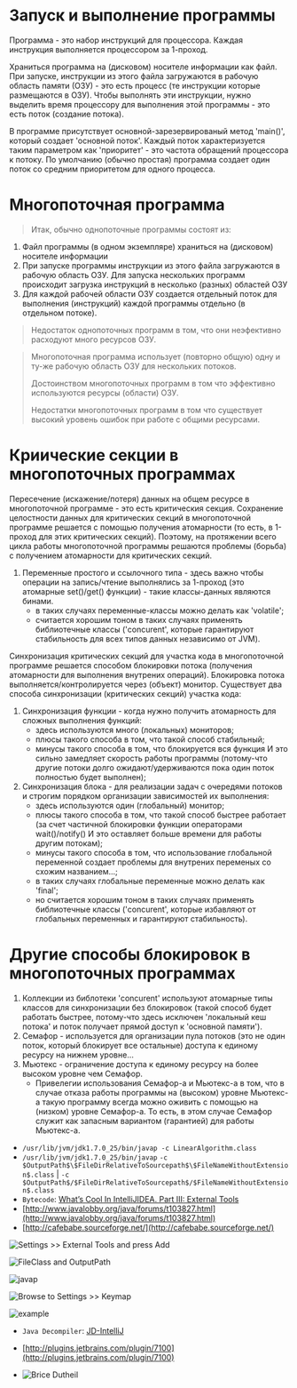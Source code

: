 
Запуск и выполнение программы
=============================
Программа - это набор инструкций для процессора.
Каждая инструкция выполняется процессором за 1-проход.

Храниться программа на (дисковом) носителе информации как файл.
При запуске, инструкции из этого файла загружаются в рабочую область памяти (ОЗУ) - это есть процесс (те инструкции которые размещаются в ОЗУ).
Чтобы выполнять эти инструкции, нужно выделить время процессору для выполнения этой программы - это есть поток (создание потока).

В программе присутствует основной-зарезервированый метод 'main()', который создает 'основной поток'.
Каждый поток характеризуется таким параметром как 'приоритет' - это частота обращений процессора к потоку.
По умолчанию (обычно простая) программа создает один поток со средним приоритетом для одного процесса.

Многопоточная программа
=======================
> Итак, обычно однопоточные программы состоят из:
>
1. Файл программы (в одном экземпляре) храниться на (дисковом) носителе информации
2. При запуске программы инструкции из этого файла загружаются в рабочую область ОЗУ. Для запуска нескольких программ происходит загрузка инструкций в несколько (разных) областей ОЗУ
3. Для каждой рабочей области ОЗУ создается отдельный поток для выполнения (инструкций) каждой программы отдельно (в отдельном потоке).
>
> Недостаток однопоточных программ в том, что они неэфективно расходуют много ресурсов ОЗУ.

> Многопоточная программа использует (повторно общую) одну и ту-же рабочую область ОЗУ для нескольких потоков.
>
> Достоинством многопоточных программ в том что эффективно используются ресурсы (области) ОЗУ.
>
> Недостатки многопоточных программ в том что существует высокий уровень ошибок при работе с общими ресурсами.

Криические секции в многопоточных программах
============================================
Пересечение (искажение/потеря) данных на общем ресурсе в многопоточной программе - это есть критическия секция.
Сохранение целостности данных для критических секций в многопоточной программе решается с помощью получения атомарности (то есть, в 1-проход для этих критических секций).
Поэтому, на протяжении всего цикла работы многопоточной программы решаются проблемы (борьба) с получением атомарности для критических секций.
1. Переменные простого и ссылочного типа - здесь важно чтобы операции на запись/чтение выполнялись за 1-проход (это атомарные set()/get() функции) - такие классы-данных являются бинами.
   + в таких случаях переменные-классы можно делать как 'volatile';
   + считается хорошим тоном в таких случаях применять библиотечные классы ('concurent', которые гарантируют стабильность для всех типов данных независимо от JVM).

Синхронизация критических секций для участка кода в многопоточной программе решается способом блокировки потока (получения атомарности для выполнения внутрених операций).
Блокировка потока выполняется/контролируется через (объект) монитор.
Существует два способа синхронизации (критических секций) участка кода:
1. Синхронизация функции - когда нужно получить атомарность для сложных выполнения функций:
   - здесь используются много (локальных) мониторов;
   - плюсы такого способа в том, что такой способ стабильный;
   - минусы такого способа в том, что блокируется вся функция И это сильно замедляет скорость работы программы (потому-что другие потоки долго ожидают/удерживаются пока один поток полностью будет выполнен);
2. Синхронизация блока - для реализации задач с очередями потоков и строгим порядком организации зависимостей их выполнения:
   - здесь используются один (глобальный) монитор;
   - плюсы такого способа в том, что такой способ быстрее работает (за счет частичной блокировки функции операторами wait()/notify() И это оставляет больше времени для работы другим потокам);
   - минусы такого способа в том, что использование глобальной переменной создает проблемы для внутрених переменых со схожим названием...;
   + в таких случаях глобальные переменные можно делать как 'final';
   + но считается хорошим тоном в таких случаях применять библиотечные классы ('concurent', которые избавляют от глобальных переменных и гарантируют стабильность).

Другие способы блокировок в многопоточных программах
====================================================
1. Коллекции из библотеки 'concurent' используют атомарные типы классов для синхронизации без блокировок (такой способ будет работать быстрее, потому-что здесь исключен 'локальный кеш потока' и поток получает прямой доступ к 'основной памяти').
2. Семафор - используется для организации пула потоков (это не один поток, который блокирует все остальные) доступа к единому ресурсу на нижнем уровне...
3. Мьютекс - ограничение доступа к единому ресурсу на более высоком уровне чем Семафор.
   + Привелегии использования Семафор-а и Мьютекс-а в том, что в случае отказа работы программы на (высоком) уровне Мьютекс-а такую программу всегда можно оживить с помощью на (низком) уровне Семафор-а.
     То есть, в этом случае Семафор служит как запасным вариантом (гарантией) для работы Мьютекс-а.


* `/usr/lib/jvm/jdk1.7.0_25/bin/javap -c LinearAlgorithm.class`
* `/usr/lib/jvm/jdk1.7.0_25/bin/javap`  `-c $OutputPath$\$FileDirRelativeToSourcepath$\$FileNameWithoutExtension$.class` | `-c $OutputPath$/$FileDirRelativeToSourcepath$/$FileNameWithoutExtension$.class`
* `Bytecode`: [What’s Cool In IntelliJIDEA. Part III: External Tools](http://arhipov.blogspot.com/2011/08/whats-cool-in-intellijidea-part-iii.html)
* [http://www.javalobby.org/java/forums/t103827.html](http://www.javalobby.org/java/forums/t103827.html)
* [http://cafebabe.sourceforge.net/](http://cafebabe.sourceforge.net/)

![Settings >> External Tools and press Add](http://4.bp.blogspot.com/-g2_YSFMMIMs/TlvT75Jv_BI/AAAAAAAAOBU/bnZY7A9vyAQ/s1600/external-tools.png)

![$FileClass$ and $OutputPath$](http://3.bp.blogspot.com/-CIFIrTcuB_o/TlvUo3j6o8I/AAAAAAAAOBc/SzICrEiwnkI/s1600/external-tools-2.png)

![javap](http://3.bp.blogspot.com/-Oe-I6DcnlzE/TlvV1llPw4I/AAAAAAAAOBk/du4A-PbUvj4/s1600/external-tools-3.png)

![Browse to Settings >> Keymap](http://3.bp.blogspot.com/-mvBXlf4syhM/TlvXtuybjoI/AAAAAAAAOBs/4SgDYVJorDc/s1600/keymap.png)

![example](http://1.bp.blogspot.com/-_cI-MhefOAM/TlvYvXnKnrI/AAAAAAAAOB0/W_d1QW1t0pY/s1600/javap.png)


* `Java Decompiler`: [JD-IntelliJ](http://jd.benow.ca/)
* [http://plugins.jetbrains.com/plugin/7100](http://plugins.jetbrains.com/plugin/7100)


* ![Brice Dutheil](http://jd.benow.ca/img/screenshot16.png)